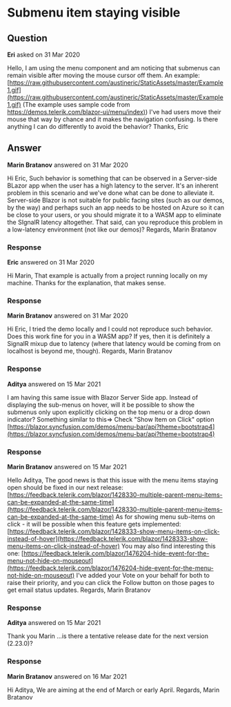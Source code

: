 # Submenu item staying visible

## Question

**Eri** asked on 31 Mar 2020

Hello, I am using the menu component and am noticing that submenus can remain visible after moving the mouse cursor off them. An example: [https://raw.githubusercontent.com/austineric/StaticAssets/master/Example1.gif](https://raw.githubusercontent.com/austineric/StaticAssets/master/Example1.gif) (The example uses sample code from [https://demos.telerik.com/blazor-ui/menu/index)](https://demos.telerik.com/blazor-ui/menu/index)) I've had users move their mouse that way by chance and it makes the navigation confusing. Is there anything I can do differently to avoid the behavior? Thanks, Eric

## Answer

**Marin Bratanov** answered on 31 Mar 2020

Hi Eric, Such behavior is something that can be observed in a Server-side BLazor app when the user has a high latency to the server. It's an inherent problem in this scenario and we've done what can be done to alleviate it. Server-side Blazor is not suitable for public facing sites (such as our demos, by the way) and perhaps such an app needs to be hosted on Azure so it can be close to your users, or you should migrate it to a WASM app to eliminate the SIgnalR latency altogether. That said, can you reproduce this problem in a low-latency environment (not like our demos)? Regards, Marin Bratanov

### Response

**Eric** answered on 31 Mar 2020

Hi Marin, That example is actually from a project running locally on my machine. Thanks for the explanation, that makes sense.

### Response

**Marin Bratanov** answered on 31 Mar 2020

Hi Eric, I tried the demo locally and I could not reproduce such behavior. Does this work fine for you in a WASM app? If yes, then it is definitely a SignalR mixup due to latency (where that latency would be coming from on localhost is beyond me, though). Regards, Marin Bratanov

### Response

**Aditya** answered on 15 Mar 2021

I am having this same issue with Blazor Server Side app. Instead of displaying the sub-menus on hover, will it be possible to show the submenus only upon explicitly clicking on the top menu or a drop down indicator? Something similar to this=> Check "Show Item on Click" option [https://blazor.syncfusion.com/demos/menu-bar/api?theme=bootstrap4](https://blazor.syncfusion.com/demos/menu-bar/api?theme=bootstrap4)

### Response

**Marin Bratanov** answered on 15 Mar 2021

Hello Aditya, The good news is that this issue with the menu items staying open should be fixed in our next release: [https://feedback.telerik.com/blazor/1428330-multiple-parent-menu-items-can-be-expanded-at-the-same-time](https://feedback.telerik.com/blazor/1428330-multiple-parent-menu-items-can-be-expanded-at-the-same-time) As for showing menu sub-items on click - it will be possible when this feature gets implemented: [https://feedback.telerik.com/blazor/1428333-show-menu-items-on-click-instead-of-hover](https://feedback.telerik.com/blazor/1428333-show-menu-items-on-click-instead-of-hover) You may also find interesting this one: [https://feedback.telerik.com/blazor/1476204-hide-event-for-the-menu-not-hide-on-mouseout](https://feedback.telerik.com/blazor/1476204-hide-event-for-the-menu-not-hide-on-mouseout) I've added your Vote on your behalf for both to raise their priority, and you can click the Follow button on those pages to get email status updates. Regards, Marin Bratanov

### Response

**Aditya** answered on 15 Mar 2021

Thank you Marin ...is there a tentative release date for the next version (2.23.0)?

### Response

**Marin Bratanov** answered on 16 Mar 2021

Hi Aditya, We are aiming at the end of March or early April. Regards, Marin Bratanov
